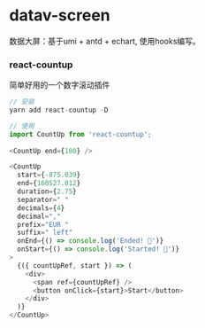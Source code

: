 # datav-screen
数据大屏：基于umi + antd + echart, 使用hooks编写。

### react-countup
简单好用的一个数字滚动插件
```javascript
// 安装
yarn add react-countup -D

// 使用
import CountUp from 'react-countup';
 
<CountUp end={100} />

<CountUp
  start={-875.039}
  end={160527.012}
  duration={2.75}
  separator=" "
  decimals={4}
  decimal=","
  prefix="EUR "
  suffix=" left"
  onEnd={() => console.log('Ended! 👏')}
  onStart={() => console.log('Started! 💨')}
>
  {({ countUpRef, start }) => (
    <div>
      <span ref={countUpRef} />
      <button onClick={start}>Start</button>
    </div>
  )}
</CountUp>
```
